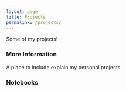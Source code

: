 ```yaml
---
layout: page
title: Projects
permalink: /projects/
---
```


Some of my projects!

### More Information

A place to include explain my personal projects

### Notebooks